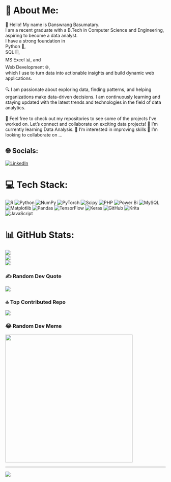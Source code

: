 # 💫 About Me:
👋 Hello! My name is Danswrang Basumatary. <br>I am a recent graduate with a B.Tech in Computer Science and Engineering, aspiring to become a data analyst. <br>I have a strong foundation in <br>Python 🐍, <br>SQL 🗄️, <br>MS Excel 📊, and <br>Web Development 🌐, <br>which I use to turn data into actionable insights and build dynamic web applications.<br><br>🔍 I am passionate about exploring data, finding patterns, and helping organizations make data-driven decisions. I am continuously learning and staying updated with the latest trends and technologies in the field of data analytics.<br><br>📁 Feel free to check out my repositories to see some of the projects I’ve worked on. Let’s connect and collaborate on exciting data projects!
🌱 I’m currently learning Data Analysis.
👀 I’m interested in improving skills
💞️ I’m looking to collaborate on ...


## 🌐 Socials:
[![LinkedIn](https://img.shields.io/badge/LinkedIn-%230077B5.svg?logo=linkedin&logoColor=white)](https://linkedin.com/in/danswrang-basumatary) 

# 💻 Tech Stack:
![R](https://img.shields.io/badge/r-%23276DC3.svg?style=for-the-badge&logo=r&logoColor=white) ![Python](https://img.shields.io/badge/python-3670A0?style=for-the-badge&logo=python&logoColor=ffdd54) ![NumPy](https://img.shields.io/badge/numpy-%23013243.svg?style=for-the-badge&logo=numpy&logoColor=white) ![PyTorch](https://img.shields.io/badge/PyTorch-%23EE4C2C.svg?style=for-the-badge&logo=PyTorch&logoColor=white) ![Scipy](https://img.shields.io/badge/SciPy-%230C55A5.svg?style=for-the-badge&logo=scipy&logoColor=%white) ![PHP](https://img.shields.io/badge/php-%23777BB4.svg?style=for-the-badge&logo=php&logoColor=white) ![Power Bi](https://img.shields.io/badge/power_bi-F2C811?style=for-the-badge&logo=powerbi&logoColor=black) ![MySQL](https://img.shields.io/badge/mysql-4479A1.svg?style=for-the-badge&logo=mysql&logoColor=white) ![Matplotlib](https://img.shields.io/badge/Matplotlib-%23ffffff.svg?style=for-the-badge&logo=Matplotlib&logoColor=black) ![Pandas](https://img.shields.io/badge/pandas-%23150458.svg?style=for-the-badge&logo=pandas&logoColor=white) ![TensorFlow](https://img.shields.io/badge/TensorFlow-%23FF6F00.svg?style=for-the-badge&logo=TensorFlow&logoColor=white) ![Keras](https://img.shields.io/badge/Keras-%23D00000.svg?style=for-the-badge&logo=Keras&logoColor=white) ![GitHub](https://img.shields.io/badge/github-%23121011.svg?style=for-the-badge&logo=github&logoColor=white) ![Krita](https://img.shields.io/badge/Krita-203759?style=for-the-badge&logo=krita&logoColor=EEF37B) ![JavaScript](https://img.shields.io/badge/javascript-%23323330.svg?style=for-the-badge&logo=javascript&logoColor=%23F7DF1E)
# 📊 GitHub Stats:
![](https://github-readme-stats.vercel.app/api?username=Danswrang11&theme=city_lights&hide_border=false&include_all_commits=false&count_private=false)<br/>
![](https://github-readme-streak-stats.herokuapp.com/?user=Danswrang11&theme=city_lights&hide_border=false)<br/>
![](https://github-readme-stats.vercel.app/api/top-langs/?username=Danswrang11&theme=city_lights&hide_border=false&include_all_commits=false&count_private=false&layout=compact)

### ✍️ Random Dev Quote
![](https://quotes-github-readme.vercel.app/api?type=horizontal&theme=radical)

### 🔝 Top Contributed Repo
![](https://github-contributor-stats.vercel.app/api?username=Danswrang11&limit=5&theme=dark&combine_all_yearly_contributions=true)

### 😂 Random Dev Meme
<img src='https://memer-new.vercel.app/' style="height: 400px;"/>

---
[![](https://visitcount.itsvg.in/api?id=Danswrang11&icon=0&color=0)](https://visitcount.itsvg.in)

<!-- Proudly created with GPRM ( https://gprm.itsvg.in ) -->

